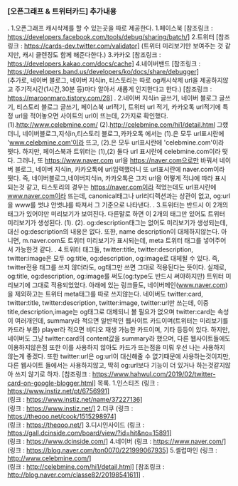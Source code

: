 ### [오픈그래프 & 트위터카드] 추가내용
.
    1.오픈그래프 캐시삭제를 할 수 있는곳을 따로 제공한다.
        1.페이스북
            [참조링크 : https://developers.facebook.com/tools/debug/sharing/batch/]
        2.트위터
            [참조링크 : https://cards-dev.twitter.com/validator]
            (트위터 미리보기만 보여주는 것 같지만, 캐시 클렌징도 함께 해준다한다.)
        3.카카오
            [참조링크 : https://developers.kakao.com/docs/cache]
        4.네이버밴드
            [참조링크 : https://developers.band.us/developers/ko/docs/share/debugger]   
        (추가로, 네이버 블로그, 네이버 지식in, 티스토리는 따로 og캐시삭제 url을 제공하지않고 주기적시간(1시간,30분 등)마다 알아서 새롭게 인지한다고 한다.)
        [참조링크 : https://maroonmaro.tistory.com/28]
.
    2.네이버 지식in 글쓰기, 네이버 블로그 글쓰기, 티스토리 블로그 글쓰기, 페이스북 url적기, 트위터 url 적기, 카카오톡 url적기에 특정 url을 적어놓으면 사이트의 url이 뜨는데, 2가지로 확인했다.
        (1).http://www.celebmine.com/
        (2).http://celebmine.com/hi1/detail.html
        그랬더니, 네이버블로그,지식in,티스토리 블로그,카카오톡 에서는 (1).은 모두 url표시란에 'www.celebmine.com'이라 뜨고, (2).은 모두 url표시란에 'celebmine.com'이라 떳다.
        하지만, 페이스북과 트위터는 (1),(2) 둘다 url 표시란에 celebmine.com이라 떳다. 그러나, 또 https://www.naver.com url을 https://naver.com으로만 바꿔서
        네이버 블로그, 네이버 지식in, 카카오톡에 url입력했더니 또 url표시란에 naver.com이라 떳다. 즉, 네이버블로그,네이버지식in, 카카오톡은 그저 url을 어떻게 적냐에 따라 표시되는것 같고, 티스토리의 경우는
        https://naver.com이라 적었는데도 url표시란에 www.naver.com이라 뜨는데, canonical태그나 url리디렉션과는 상관이 없고, og:url을 www를 썻냐 안썻냐를 따져서 그 기준으로 나타낸다. 
.
    3.트위터는 반드시 이 2개의 태그가 있어야만 미리보기가 보여진다. 다른말로 하면 이 2개의 태그만 있어도 트위터 미리보기가 생성된다.
        (1).<meta property="og:title" content="숑숑">
        (2).<meta property="og:type" content="website">
        og:description태그는 없어도 미리보기가 생성되는데, 대신 og:description의 내용은 없다. 또한, name description이 대체하지않는다.
        아니면, m.naver.com도 트위터 미리보기가 표시되는데, meta 트위터 태그를 넣어주어서 가능한것 같다.
.
    4.트위터 태그들, twitter:title, twitter:description, twitter:image은 모두 og:title, og:description, og:image로 대체될 수 있다. 즉, twitter전용 태그를 쓰지 않더라도, og태그만 쓰면 그대로
        적용된다는 뜻이다. 실제로, og:title, og:description, og:image를 써도(og:type도 반드시 써야하지만) 트위터 미리보기에 그대로 적용되었었다. 아래에 있는 링크들도, 네이버메인(www.naver.com)을 제외하고는
        트위터 meta태그를 따로 쓰지않는다. 네이버도 twitter:card, twitter:title, twitter:description, twitter:image, twitter:url만 쓰는데, 이중 title,description,image는 og태그로 대체되니 볼 필요가 없으며
        twitter:card는 속성이 여러개인데, summary라 적으면 일반적인 웹사이트 카드이며(트위터는 미리보기를 카드라 부름) player라 적으면 비디오 재생 가능한 카드이며, 기타 등등이 있다. 하지만, 네이버도 그냥 twitter:card의
        content값을 summary라 했으며, 다른 웹사이트들에도 이용하지않은점 또한 이를 사용하지 않아도 카드가 뜨는점을 미뤄 우선 나는 사용하지 않는게 좋겠다. 또한 twitter:url은 og:url이 대신해줄 수 없기때문에 사용하는것이지만,
        다른 웹사이트 들에서는 사용하지않고, 딱히 og:url보다 기능이 더 있거나 하는것같지않아 쓰지 않기로 하자.
        [참조링크 : https://www.hahwul.com/2019/02/twitter-card-on-google-blogger.html]
        목록.
        1.인스티즈
            (링크 : https://www.instiz.net/pt/6756991]   
            (링크 : https://www.instiz.net/name/37227136]   
            (링크 : https://www.instiz.net/]
        2.더쿠
            (링크 : https://theqoo.net/cook/1515298974]   
            (링크 : https://theqoo.net/]
        3.디시인사이드
            (링크 : https://gall.dcinside.com/board/view/?id=hit&no=15891]   
            (링크 : https://www.dcinside.com/]
        4.네이버
            (링크 : https://www.naver.com/]   
            (링크 : https://blog.naver.com/ton0070/221999067935]
        5.셀럽마인
            (링크 : http://www.celebmine.com/]   
            (링크 : http://celebmine.com/hi1/detail.html]
        [참조링크 : http://blog.naver.com/classe82/20198541611]
.
